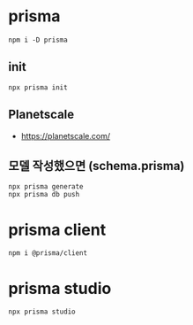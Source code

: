 # prisma 
```shell
npm i -D prisma
```

## init 
```shell
npx prisma init
```

## Planetscale
- https://planetscale.com/

## 모델 작성했으면 (schema.prisma)
```shell
npx prisma generate
npx prisma db push
```

# prisma client
```shell
npm i @prisma/client
```

# prisma studio
```shell
npx prisma studio
```